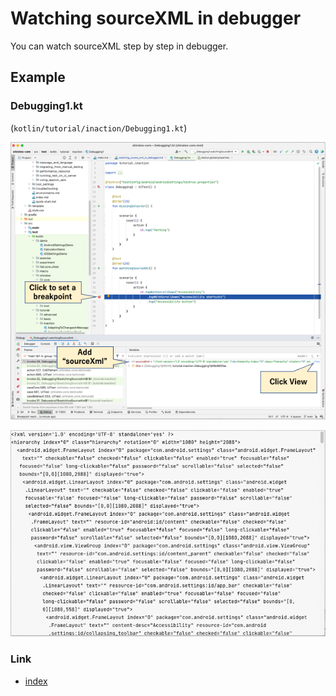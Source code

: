 # Watching sourceXML in debugger

You can watch sourceXML step by step in debugger.

## Example

### Debugging1.kt

(`kotlin/tutorial/inaction/Debugging1.kt`)

![](../_images/source_xml_in_debugger.png)

![](../_images/source_xml_in_view.png)

### Link

- [index](../../index.md)

